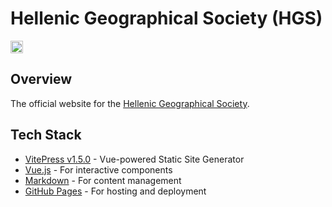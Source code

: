 # Hellenic Geographical Society (HGS)
<img src="[../../assets/approved.png](https://github.com/user-attachments/assets/95cb5605-be13-485d-ba62-b2f378f2227f)" alt="Approved Status Icon" width="20" height="20" style="vertical-align: bottom;">

## Overview
The official website for the [Hellenic Geographical Society](https://hgs-web.github.io/HGS/).

## Tech Stack
- [VitePress v1.5.0](https://vitepress.dev/) - Vue-powered Static Site Generator
- [Vue.js](https://vuejs.org/) - For interactive components
- [Markdown](https://daringfireball.net/projects/markdown/) - For content management
- [GitHub Pages](https://pages.github.com/) - For hosting and deployment
